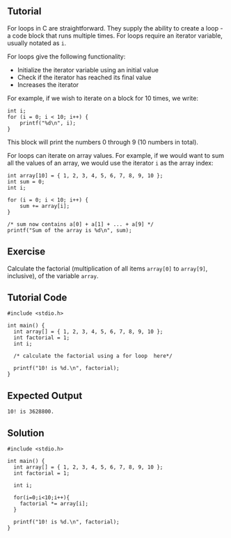 Tutorial
--------

For loops in C are straightforward. They supply the ability to create a loop - a code block that runs multiple times. 
For loops require an iterator variable, usually notated as `i`.

For loops give the following functionality:

* Initialize the iterator variable using an initial value
* Check if the iterator has reached its final value
* Increases the iterator

For example, if we wish to iterate on a block for 10 times, we write:

    int i;
    for (i = 0; i < 10; i++) {
        printf("%d\n", i);
    }

This block will print the numbers 0 through 9 (10 numbers in total).

For loops can iterate on array values. For example, if we would want to sum all the values of an array, we would use
the iterator `i` as the array index:

    int array[10] = { 1, 2, 3, 4, 5, 6, 7, 8, 9, 10 };
    int sum = 0;
    int i;
    
    for (i = 0; i < 10; i++) {
        sum += array[i];
    }

    /* sum now contains a[0] + a[1] + ... + a[9] */
    printf("Sum of the array is %d\n", sum);

Exercise
--------

Calculate the factorial (multiplication of all items `array[0]` to `array[9]`, inclusive), of the variable `array`.

Tutorial Code
-------------

    #include <stdio.h>

    int main() {
      int array[] = { 1, 2, 3, 4, 5, 6, 7, 8, 9, 10 };
      int factorial = 1;
      int i;

      /* calculate the factorial using a for loop  here*/

      printf("10! is %d.\n", factorial);
    }

Expected Output
---------------

    10! is 3628800.

Solution
--------

    #include <stdio.h>

    int main() {
      int array[] = { 1, 2, 3, 4, 5, 6, 7, 8, 9, 10 };
      int factorial = 1;

      int i;

      for(i=0;i<10;i++){
        factorial *= array[i];
      }

      printf("10! is %d.\n", factorial);
    }

